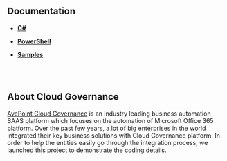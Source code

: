 

## Documentation

*  [**C#**](https://github.com/AvePoint/cloud-governance-client/tree/master/csharp-netstandard)

*  [**PowerShell**](https://github.com/AvePoint/cloud-governance-client/tree/master/powershell)

*  [**Samples**](https://github.com/AvePoint/cloud-governance-client/tree/main/example)

<br/><br/>
## About Cloud Governance 

[AvePoint Cloud Governance](https://www.avepointonlineservices.com) is an industry leading business automation SAAS platform which focuses on the automation of Microsoft Office 365 platform. Over the past few years, a lot of big enterprises in the world integrated their key business solutions with Cloud Governance platform. In order to help the entities easily go through the integration process, we launched this  project to demonstrate the coding details. 

